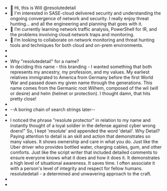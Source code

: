 - 👋 Hi, this is Will @resolutedetail
- 👀 I'm interested in SASE-cloud delivered security and understanding the ongoing convergence of network and security.  I really enjoy threat hunting... and all the engineering and planning that goes with it. 
- 🌱 I’m currently learning network traffic analysis, PowerShell for IR, and the problems involving cloud network traps and monitoring.
- 💞️ I’m looking to collaborate on network monitoring and threat hunting tools and techniques for both cloud and on-prem environments.
-
-
-  Why "resolutedetail" for a name?
-  In deciding this name - this branding - I wanted something that both represents my ancestry, my profession, and my values.  My earliest relatives immigrated to America from Germany before the first World War and passed down my given name through the generations.  This name comes from the Germanic root Wilhem, composed of the wil (will or desire) and helm (helmet or protection).  I thought damn, that hits pretty close!
-  
-  --A boring chain of search strings later-- 
-  
-  I noticed the phrase "resolute protector" in relation to my name and instantly thought of a loyal soldier in the defense against cyber wrong doers!"  So, I kept 'resolute' and appended the word 'detail'.  Why Detail?  Paying attention to detail is an skill and action that demonstrates so many values.  It shows ownership and care in what you do.  Just like the Uber driver who provides bottled water, charging cables, gum, and other comforts.  Just like the script writer that included detailed comments to ensure everyone knows what it does and how it does it.  It demonstrates a high level of situational awareness.  It saves time.  I often associate it with a person's level of integrity and respect for fellow humans.  resolutedetail - a determined and unwavering approach to the craft.  
-  
-    
<!---
resolutedetail/resolutedetail is a ✨ special ✨ repository because its `README.md` (this file) appears on your GitHub profile.
You can click the Preview link to take a look at your changes.
--->
